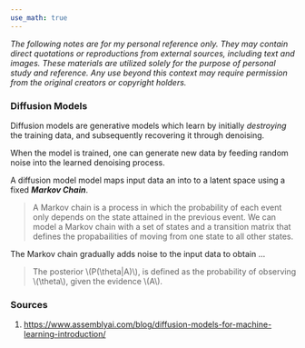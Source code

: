 ```yaml
---
use_math: true
---
```

*The following notes are for my personal reference only. They may contain direct quotations or reproductions from external sources, including text and images. These materials are utilized solely for the purpose of personal study and reference. Any use beyond this context may require permission from the original creators or copyright holders.*

### Diffusion Models

Diffusion models are generative models which learn by initially *destroying* the training data, and subsequently recovering it through denoising.

When the model is trained, one can generate new data by feeding random noise into the learned denoising process.

A diffusion model model maps input data an into to a latent space using a fixed ***Markov Chain***. 

> A Markov chain is a process in which the probability of each event only depends on the state attained in the previous event. We can model a Markov chain with a set of states and a transition matrix that defines the propabailities of moving from one state to all other states.


The Markov chain gradually adds noise to the input data to obtain ...

> The posterior \\(P(\theta\|A)\\), is defined as the probability of observing \\(\theta\\), given the evidence \\(A\\).


### Sources
1. https://www.assemblyai.com/blog/diffusion-models-for-machine-learning-introduction/